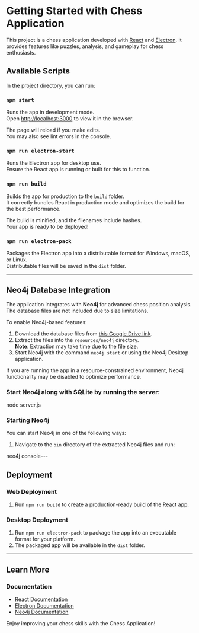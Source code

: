 # Getting Started with Chess Application

This project is a chess application developed with [React](https://reactjs.org/) and [Electron](https://www.electronjs.org/). It provides features like puzzles, analysis, and gameplay for chess enthusiasts.

## Available Scripts

In the project directory, you can run:

### `npm start`

Runs the app in development mode.  
Open [http://localhost:3000](http://localhost:3000) to view it in the browser.

The page will reload if you make edits.  
You may also see lint errors in the console.

### `npm run electron-start`

Runs the Electron app for desktop use.  
Ensure the React app is running or built for this to function.

### `npm run build`

Builds the app for production to the `build` folder.  
It correctly bundles React in production mode and optimizes the build for the best performance.

The build is minified, and the filenames include hashes.  
Your app is ready to be deployed!

### `npm run electron-pack`

Packages the Electron app into a distributable format for Windows, macOS, or Linux.  
Distributable files will be saved in the `dist` folder.



---

## Neo4j Database Integration

The application integrates with **Neo4j** for advanced chess position analysis. The database files are not included due to size limitations.

To enable Neo4j-based features:

1. Download the database files from [this Google Drive link](#).
2. Extract the files into the `resources/neo4j` directory.  
   **Note**: Extraction may take time due to the file size.
3. Start Neo4j with the command `neo4j start` or using the Neo4j Desktop application.

If you are running the app in a resource-constrained environment, Neo4j functionality may be disabled to optimize performance.


### Start Neo4j along with SQLite by running the server:
node server.js


### Starting Neo4j

You can start Neo4j in one of the following ways:

1. Navigate to the `bin` directory of the extracted Neo4j files and run:
  
neo4j console---

## Deployment

### Web Deployment

1. Run `npm run build` to create a production-ready build of the React app.

### Desktop Deployment

1. Run `npm run electron-pack` to package the app into an executable format for your platform.
2. The packaged app will be available in the `dist` folder.

---

## Learn More

### Documentation

- [React Documentation](https://reactjs.org/docs/getting-started.html)
- [Electron Documentation](https://www.electronjs.org/docs/latest)
- [Neo4j Documentation](https://neo4j.com/docs/)



Enjoy improving your chess skills with the Chess Application!
